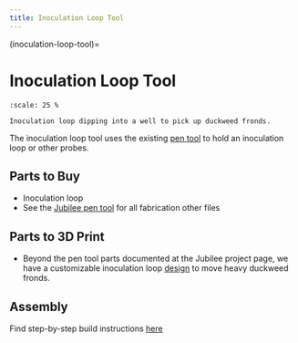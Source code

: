 ```yaml
---
title: Inoculation Loop Tool
---
```


(inoculation-loop-tool)=
# Inoculation Loop Tool

```{figure} _static/loop-dip.png
:scale: 25 %

Inoculation loop dipping into a well to pick up duckweed fronds.
```

The inoculation loop tool uses the existing [pen tool](https://jubilee3d.com/index.php?title=Passive_Pen_Tool) to hold an inoculation loop or other probes.

## Parts to Buy

- Inoculation loop
- See the [Jubilee pen tool](https://jubilee3d.com/index.php?title=Passive_Pen_Tool) for all fabrication other files

## Parts to 3D Print

- Beyond the pen tool parts documented at the Jubilee project page, we have a customizable inoculation loop [design](https://www.thingiverse.com/thing:5523037) to move heavy duckweed fronds.

## Assembly

Find step-by-step build instructions [here](https://github.com/machineagency/science-jubilee/tree/main/docs/pdfs/inoculation_loop_tool_assembly.pdf)
